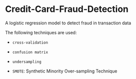 # Credit-Card-Fraud-Detection
A logistic regression model to detect fraud in transaction data

The following techniques are used:

-  `cross-validation` 

-  `confusion matrix` 

-  `undersampling`

-  `SMOTE`: Synthetic Minority Over-sampling Technique
